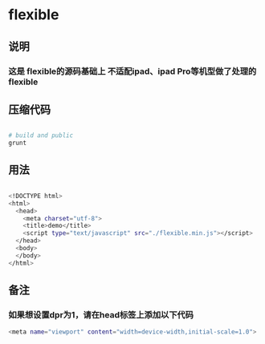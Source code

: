 # flexible

## 说明

<h3>这是 flexible的源码基础上 不适配ipad、ipad Pro等机型做了处理的flexible</h3>


## 压缩代码

``` bash

# build and public
grunt

```

## 用法

``` bash

<!DOCTYPE html>
<html>
  <head>
    <meta charset="utf-8">
    <title>demo</title>
    <script type="text/javascript" src="./flexible.min.js"></script>
  </head>
  <body>
  </body>
</html>

```

## 备注

<h3>如果想设置dpr为1，请在head标签上添加以下代码</h3>

``` bash
<meta name="viewport" content="width=device-width,initial-scale=1.0">

```